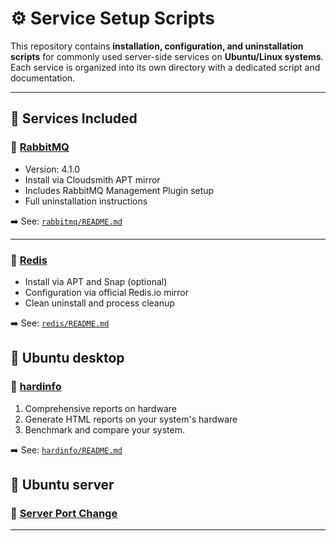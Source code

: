 # ⚙️ Service Setup Scripts

This repository contains **installation, configuration, and uninstallation scripts** for commonly used server-side services on **Ubuntu/Linux systems**. Each service is organized into its own directory with a dedicated script and documentation.

---

## 📁 Services Included

### 🐰 [RabbitMQ](./rabbitmq/)

- Version: 4.1.0
- Install via Cloudsmith APT mirror
- Includes RabbitMQ Management Plugin setup
- Full uninstallation instructions

➡️ See: [`rabbitmq/README.md`](./rabbitmq/README.md)

---

### 🧠 [Redis](./redis/)

- Install via APT and Snap (optional)
- Configuration via official Redis.io mirror
- Clean uninstall and process cleanup

➡️ See: [`redis/README.md`](./redis/README.md)


## 📁 Ubuntu desktop

### 🧠 [hardinfo](./ubuntu_desktop/)

1. Comprehensive reports on hardware
2. Generate HTML reports on your system's hardware
3. Benchmark and compare your system.

➡️ See: [`hardinfo/README.md`](./ubuntu_desktop/README.md)


## 📁 Ubuntu server

### 🧠 [Server Port Change](./ubuntu_server/server_port.md)

---

